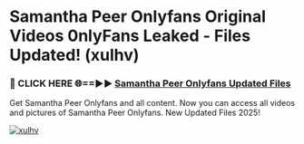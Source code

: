 # Samantha Peer Onlyfans Original Videos 0nlyFans Leaked - Files Updated! (xulhv)

<h3>🔴 CLICK HERE 🌐==►► <a href="https://tinyurl.com/3hn5wdd3" rel="nofollow">Samantha Peer Onlyfans Updated Files</a></h3>

Get Samantha Peer Onlyfans and all content. Now you can access all videos and pictures of Samantha Peer Onlyfans. New Updated Files 2025!

[![xulhv](https://i.imgur.com/4HnBqBT.gif)](https://tinyurl.com/3hn5wdd3)
